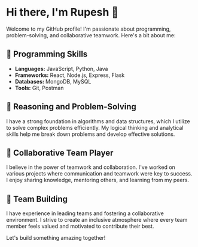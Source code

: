 # Hi there, I'm Rupesh 👋

Welcome to my GitHub profile! I'm passionate about programming, problem-solving, and collaborative teamwork. Here's a bit about me:

## 🚀 Programming Skills

- **Languages:** JavaScript, Python, Java
- **Frameworks:** React, Node.js, Express, Flask
- **Databases:** MongoDB, MySQL
- **Tools:** Git, Postman

## 🧠 Reasoning and Problem-Solving

I have a strong foundation in algorithms and data structures, which I utilize to solve complex problems efficiently. My logical thinking and analytical skills help me break down problems and develop effective solutions.

## 🤝 Collaborative Team Player

I believe in the power of teamwork and collaboration. I've worked on various projects where communication and teamwork were key to success. I enjoy sharing knowledge, mentoring others, and learning from my peers.

## 👥 Team Building

I have experience in leading teams and fostering a collaborative environment. I strive to create an inclusive atmosphere where every team member feels valued and motivated to contribute their best.


Let's build something amazing together!

